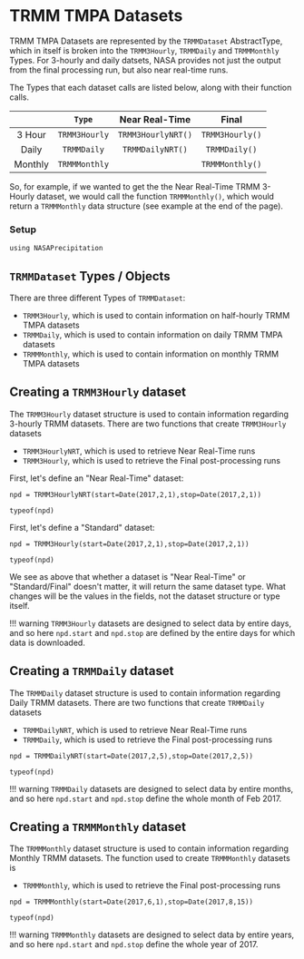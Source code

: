 # TRMM TMPA Datasets

TRMM TMPA Datasets are represented by the `TRMMDataset` AbstractType, which in itself is broken into the `TRMM3Hourly`, `TRMMDaily` and `TRMMMonthly` Types.  For 3-hourly and daily datsets, NASA provides not just the output from the final processing run, but also near real-time runs.

The Types that each dataset calls are listed below, along with their function calls.

|          |    `Type`     |   Near Real-Time   |      Final      |
| :------: | :-----------: | :----------------: | :-------------: |
|  3 Hour  | `TRMM3Hourly` | `TRMM3HourlyNRT()` | `TRMM3Hourly()` |
|   Daily  |  `TRMMDaily`  |  `TRMMDailyNRT()`  |  `TRMMDaily()`  |
|  Monthly | `TRMMMonthly` |                    | `TRMMMonthly()` |

So, for example, if we wanted to get the the Near Real-Time TRMM 3-Hourly dataset, we would call the function `TRMMMonthly()`, which would return a `TRMMMonthly` data structure (see example at the end of the page).

### Setup
```@example trmm
using NASAPrecipitation
```

## `TRMMDataset` Types / Objects

There are three different Types of `TRMMDataset`:
* `TRMM3Hourly`, which is used to contain information on half-hourly TRMM TMPA datasets
* `TRMMDaily`, which is used to contain information on daily TRMM TMPA datasets
* `TRMMMonthly`, which is used to contain information on monthly TRMM TMPA datasets

## Creating a `TRMM3Hourly` dataset

The `TRMM3Hourly` dataset structure is used to contain information regarding 3-hourly TRMM datasets.  There are two functions that create `TRMM3Hourly` datasets
* `TRMM3HourlyNRT`, which is used to retrieve Near Real-Time runs
* `TRMM3Hourly`, which is used to retrieve the Final post-processing runs

First, let's define an "Near Real-Time" dataset:

```@example trmm
npd = TRMM3HourlyNRT(start=Date(2017,2,1),stop=Date(2017,2,1))
```
```@example trmm
typeof(npd)
```

First, let's define a "Standard" dataset:

```@example trmm
npd = TRMM3Hourly(start=Date(2017,2,1),stop=Date(2017,2,1))
```
```@example trmm
typeof(npd)
```

We see as above that whether a dataset is "Near Real-Time" or "Standard/Final" doesn't matter, it will return the same dataset type.  What changes will be the values in the fields, not the dataset structure or type itself.

!!! warning
    `TRMM3Hourly` datasets are designed to select data by entire days, and so here `npd.start` and `npd.stop` are defined by the entire days for which data is downloaded.

## Creating a `TRMMDaily` dataset

The `TRMMDaily` dataset structure is used to contain information regarding Daily TRMM datasets.  There are two functions that create `TRMMDaily` datasets
* `TRMMDailyNRT`, which is used to retrieve Near Real-Time runs
* `TRMMDaily`, which is used to retrieve the Final post-processing runs

```@example trmm
npd = TRMMDailyNRT(start=Date(2017,2,5),stop=Date(2017,2,5))
```
```@example trmm
typeof(npd)
```

!!! warning
    `TRMMDaily` datasets are designed to select data by entire months, and so here `npd.start` and `npd.stop` define the whole month of Feb 2017.

## Creating a `TRMMMonthly` dataset

The `TRMMMonthly` dataset structure is used to contain information regarding Monthly TRMM datasets.  The function used to create `TRMMMonthly` datasets is
* `TRMMMonthly`, which is used to retrieve the Final post-processing runs

```@example trmm
npd = TRMMMonthly(start=Date(2017,6,1),stop=Date(2017,8,15))
```
```@example trmm
typeof(npd)
```

!!! warning
    `TRMMMonthly` datasets are designed to select data by entire years, and so here `npd.start` and `npd.stop` define the whole year of 2017.